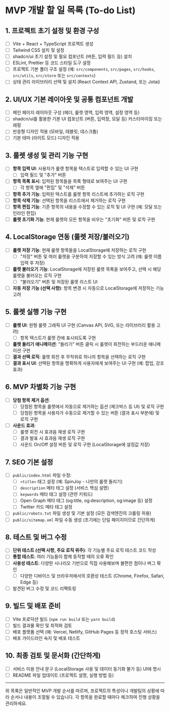 # MVP 개발 할 일 목록 (To-do List)

## 1. 프로젝트 초기 설정 및 환경 구성

- [ ] Vite + React + TypeScript 프로젝트 생성
- [ ] Tailwind CSS 설치 및 설정
- [ ] shadcn/ui 초기 설정 및 필요 컴포넌트 (버튼, 입력 필드 등) 설치
- [ ] ESLint, Prettier 등 코드 스타일 도구 설정
- [ ] 프로젝트 기본 폴더 구조 설정 (예: `src/components`, `src/pages`, `src/hooks`, `src/utils`, `src/store` 또는 `src/contexts`)
- [ ] 상태 관리 라이브러리 선택 및 설치 (React Context API, Zustand, 또는 Jotai)

## 2. UI/UX 기본 레이아웃 및 공통 컴포넌트 개발

- [ ] 메인 페이지 레이아웃 구성 (헤더, 룰렛 영역, 입력 영역, 설정 영역 등)
- [ ] shadcn/ui를 활용한 기본 UI 컴포넌트 (버튼, 입력창, 모달 등) 커스터마이징 또는 래핑
- [ ] 반응형 디자인 적용 (모바일, 태블릿, 데스크톱)
- [ ] 기본 테마 (라이트 모드) 디자인 적용

## 3. 룰렛 생성 및 관리 기능 구현

- [ ] **항목 입력 UI**: 사용자가 룰렛 항목을 텍스트로 입력할 수 있는 UI 구현
  - [ ] 입력 필드 및 "추가" 버튼
- [ ] **항목 목록 표시**: 입력된 항목들을 목록 형태로 보여주는 UI 구현
  - [ ] 각 항목 옆에 "편집" 및 "삭제" 버튼
- [ ] **항목 추가 기능**: 입력된 텍스트를 룰렛 항목 리스트에 추가하는 로직 구현
- [ ] **항목 삭제 기능**: 선택된 항목을 리스트에서 제거하는 로직 구현
- [ ] **항목 편집 기능**: 기존 항목의 내용을 수정할 수 있는 로직 및 UI 구현 (예: 모달 또는 인라인 편집)
- [ ] **룰렛 초기화 기능**: 현재 룰렛의 모든 항목을 비우는 "초기화" 버튼 및 로직 구현

## 4. LocalStorage 연동 (룰렛 저장/불러오기)

- [ ] **룰렛 저장 기능**: 현재 룰렛 항목들을 LocalStorage에 저장하는 로직 구현
  - [ ] "저장" 버튼 및 여러 룰렛을 구분하여 저장할 수 있는 방식 고려 (예: 룰렛 이름 입력 후 저장)
- [ ] **룰렛 불러오기 기능**: LocalStorage에 저장된 룰렛 목록을 보여주고, 선택 시 해당 룰렛을 불러오는 로직 구현
  - [ ] "불러오기" 버튼 및 저장된 룰렛 리스트 UI
- [ ] **자동 저장 기능 (선택 사항)**: 항목 변경 시 자동으로 LocalStorage에 저장하는 기능 고려

## 5. 룰렛 실행 기능 구현

- [ ] **룰렛 UI**: 원형 룰렛 그래픽 UI 구현 (Canvas API, SVG, 또는 라이브러리 활용 고려)
  - [ ] 항목 텍스트가 룰렛 칸에 표시되도록 구현
- [ ] **룰렛 돌리기 애니메이션**: "돌리기" 버튼 클릭 시 룰렛이 회전하는 부드러운 애니메이션 구현
- [ ] **결과 선택 로직**: 룰렛 회전 후 무작위로 하나의 항목을 선택하는 로직 구현
- [ ] **결과 표시 UI**: 선택된 항목을 명확하게 사용자에게 보여주는 UI 구현 (예: 팝업, 강조 효과)

## 6. MVP 차별화 기능 구현

- [ ] **당첨 항목 제거 옵션**:
  - [ ] 당첨된 항목을 룰렛에서 자동으로 제거하는 옵션 (체크박스 등 UI) 및 로직 구현
  - [ ] 당첨된 항목을 사용자가 수동으로 제거할 수 있는 버튼 (결과 표시 부분에) 및 로직 구현
- [ ] **사운드 효과**:
  - [ ] 룰렛 회전 시 효과음 재생 로직 구현
  - [ ] 결과 발표 시 효과음 재생 로직 구현
  - [ ] 사운드 On/Off 설정 버튼 및 로직 구현 (LocalStorage에 설정값 저장)

## 7. SEO 기본 설정

- [ ] `public/index.html` 파일 수정:
  - [ ] `<title>` 태그 설정 (예: SpinJoy - 나만의 룰렛 돌리기)
  - [ ] `description` 메타 태그 설정 (서비스 핵심 설명)
  - [ ] `keywords` 메타 태그 설정 (관련 키워드)
  - [ ] Open Graph 메타 태그 (og:title, og:description, og:image 등) 설정
  - [ ] Twitter 카드 메타 태그 설정
- [ ] `public/robots.txt` 파일 생성 및 기본 설정 (모든 검색엔진의 크롤링 허용)
- [ ] `public/sitemap.xml` 파일 수동 생성 (초기에는 단일 페이지이므로 간단하게)

## 8. 테스트 및 버그 수정

- [ ] **단위 테스트 (선택 사항, 주요 로직 위주)**: 각 기능별 주요 로직 테스트 코드 작성
- [ ] **통합 테스트**: 여러 기능들이 함께 동작할 때의 오류 확인
- [ ] **사용성 테스트**: 다양한 시나리오 기반으로 직접 사용해보며 불편한 점이나 버그 확인
  - [ ] 다양한 디바이스 및 브라우저에서의 호환성 테스트 (Chrome, Firefox, Safari, Edge 등)
- [ ] 발견된 버그 수정 및 코드 리팩토링

## 9. 빌드 및 배포 준비

- [ ] Vite 프로덕션 빌드 (`npm run build` 또는 `yarn build`)
- [ ] 빌드 결과물 확인 및 최적화 검토
- [ ] 배포 플랫폼 선택 (예: Vercel, Netlify, GitHub Pages 등 정적 호스팅 서비스)
- [ ] 배포 가이드라인 숙지 및 배포 테스트

## 10. 최종 검토 및 문서화 (간단하게)

- [ ] 서비스 이용 안내 문구 (LocalStorage 사용 및 데이터 동기화 불가 등) UI에 명시
- [ ] README 파일 업데이트 (프로젝트 설명, 실행 방법 등)

---

위 목록은 일반적인 MVP 개발 순서를 따르며, 프로젝트의 특성이나 개발팀의 상황에 따라 순서나 내용이 조절될 수 있습니다. 각 항목을 완료할 때마다 체크하여 진행 상황을 관리하세요.
